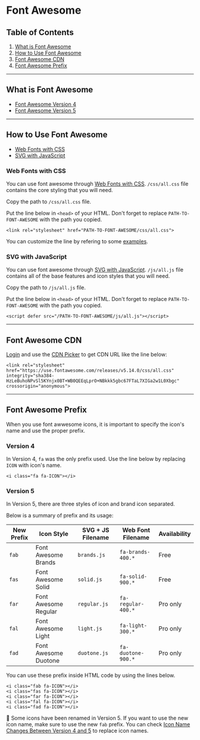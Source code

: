 # Font Awesome

## Table of Contents

1. [What is Font Awesome](#what-is-font-awesome)
1. [How to Use Font Awesome](#how-to-use-font-awesome)
1. [Font Awesome CDN](#font-awesome-cdn)
1. [Font Awesome Prefix](#font-awesome-prefix)

---

## What is Font Awesome

* [Font Awesome Version 4](https://fontawesome.com/v4.7.0/)
* [Font Awesome Version 5](https://fontawesome.com/)

---

## How to Use Font Awesome

* [Web Fonts with CSS](#web-fonts-with-css)
* [SVG with JavaScript](#svg-with-javascript)

### Web Fonts with CSS

You can use font awesome through [Web Fonts with CSS](https://fontawesome.com/how-to-use/on-the-web/setup/hosting-font-awesome-yourself#using-web-fonts). `/css/all.css` file contains the core styling that you will need.

Copy the path to `/css/all.css` file.

Put the line below in `<head>` of your HTML. Don't forget to replace `PATH-TO-FONT-AWESOME` with the path you copied.

```
<link rel="stylesheet" href="PATH-TO-FONT-AWESOME/css/all.css">
```

You can customize the line by refering to some [examples](https://fontawesome.com/v4.7.0/examples/).

### SVG with JavaScript

You can use font awesome through [SVG with JavaScript](https://fontawesome.com/how-to-use/on-the-web/setup/hosting-font-awesome-yourself#using-svg). `/js/all.js` file contains all of the base features and icon styles that you will need.

Copy the path to `/js/all.js` file.

Put the line below in `<head>` of your HTML. Don't forget to replace `PATH-TO-FONT-AWESOME` with the path you copied.

```
<script defer src="/PATH-TO-FONT-AWESOME/js/all.js"></script>
```

---

## Font Awesome CDN

[Login](https://fontawesome.com/account/) and use the [CDN Picker](https://fontawesome.com/account/cdn) to get CDN URL like the line below:

```
<link rel="stylesheet" href="https://use.fontawesome.com/releases/v5.14.0/css/all.css" integrity="sha384-HzLeBuhoNPvSl5KYnjx0BT+WB0QEEqLprO+NBkkk5gbc67FTaL7XIGa2w1L0Xbgc" crossorigin="anonymous">
```

---

## Font Awesome Prefix

When you use font awwesome icons, it is important to specify the icon's name and use the proper prefix.

### Version 4

In Version 4, `fa` was the only prefix used. Use the line below by replacing `ICON` with icon's name.

```
<i class="fa fa-ICON"></i>
```

### Version 5

In Version 5, there are three styles of icon and brand icon separated.

Below is a summary of prefix and its usage:

| New Prefix | Icon Style | SVG + JS Filename | Web Font Filename | Availability |
| --- | --- | --- | --- | --- |
| `fab` | Font Awesome Brands | `brands.js` | `fa-brands-400.*` | Free |
| `fas` | Font Awesome Solid | `solid.js` | `fa-solid-900.*` | Free |
| `far` | Font Awesome Regular | `regular.js` | `fa-regular-400.*` | Pro only |
| `fal` | Font Awesome Light | `light.js` | `fa-light-300.*` | Pro only |
| `fad` | Font Awesome Duotone | `duotone.js` | `fa-duotone-900.*` | Pro only |

You can use these prefix inside HTML code by using the lines below.

```
<i class="fab fa-ICON"></i>
<i class="fas fa-ICON"></i>
<i class="far fa-ICON"></i>
<i class="fal fa-ICON"></i>
<i class="fad fa-ICON"></i>
```

:memo: Some icons have been renamed in Version 5. If you want to use the new icon name, make sure to use the new `fab` prefix. You can check [Icon Name Changes Between Version 4 and 5](https://fontawesome.com/how-to-use/on-the-web/setup/upgrading-from-version-4#name-changes) to replace icon names.

